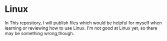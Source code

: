 # Linux
In This repository, I will publish files which would be helpful for myself when learning or reviewing how to use Linux.
I'm not good at Linux yet, so there may be something wrong,though.

